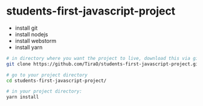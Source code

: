 # students-first-javascript-project

- install git
- install nodejs
- install webstorm
- install yarn


```bash
# in directory where you want the project to live, download this via git:
git clone https://github.com/TiraO/students-first-javascript-project.git

# go to your project directory
cd students-first-javascript-project/

# in your project directory:
yarn install
```
